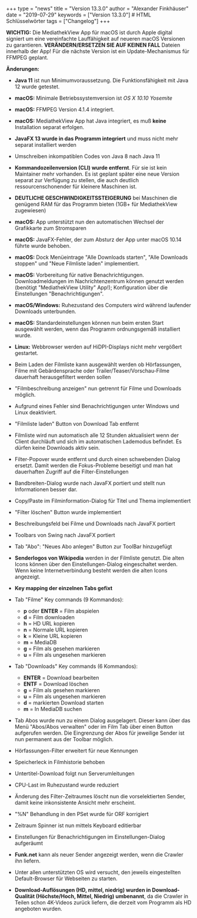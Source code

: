 +++
type = "news"
title = "Version 13.3.0"
author = "Alexander Finkhäuser"
date = "2019-07-29"
keywords = ["Version 13.3.0"] # HTML Schlüsselwörter
tags = ["Changelog"]
+++


**WICHTIG:**
Die MediathekView App für macOS ist durch Apple digital signiert um eine vereinfachte Lauffähigkeit auf neueren macOS Versionen zu garantieren. **VERÄNDERN/ERSETZEN SIE AUF KEINEN FALL** Dateien innerhalb der App! Für die nächste Version ist ein Update-Mechanismus für FFMPEG geplant.


**Änderungen:**

* **Java 11** ist nun Minimumvoraussetzung. Die Funktionsfähigkeit mit Java 12 wurde getestet.
* **macOS:** Minimale Betriebssystemversion ist *OS X 10.10 Yosemite*
* **macOS:** FFMPEG Version 4.1.4 integriert.
* **macOS:** MediathekView App hat Java integriert, es muß **keine** Installation separat erfolgen.
* **JavaFX 13 wurde in das Programm integriert** und muss nicht mehr separat installiert werden
* Umschreiben inkompatiblen Codes von Java 8 nach Java 11
* **Kommandozeilenversion (CLI) wurde entfernt**. Für sie ist kein Maintainer mehr vorhanden. Es ist geplant später eine neue Version separat zur Verfügung zu stellen, die auch deutlich ressourcenschonender für kleinere Maschinen ist.
* **DEUTLICHE GESCHWINDIGKEITSSTEIGERUNG** bei Maschinen die genügend RAM für das Programm bieten (1GB+ für MediathekView zugewiesen)
* **macOS:** App unterstützt nun den automatischen Wechsel der Grafikkarte zum Stromsparen
* **macOS:** JavaFX-Fehler, der zum Absturz der App unter macOS 10.14 führte wurde behoben.
* **macOS:** Dock Menüeintrage "Alle Downloads starten", "Alle Downloads stoppen" und "Neue Filmliste laden" implementiert.
* **macOS:** Vorbereitung für native Benachrichtigungen. Downloadmeldungen im Nachrichtenzentrum können genutzt werden (benötigt "MediathekView Utility" App!); Konfiguration über die Einstellungen "Benachrichtigungen".
* **macOS/Windows:** Ruhezustand des Computers wird während laufender Downloads unterbunden.
* **macOS:** Standardeinstellungen können nun beim ersten Start ausgewählt werden, wenn das Programm ordnungsgemäß installiert wurde.
* **Linux:** Webbrowser werden auf HiDPI-Displays nicht mehr vergößert gestartet.
* Beim Laden der Filmliste kann ausgewählt werden ob Hörfassungen, Filme mit Gebärdensprache oder Trailer/Teaser/Vorschau-Filme dauerhaft herausgefiltert werden sollen
* "Filmbeschreibung anzeigen" nun getrennt für Filme und Downloads möglich.
* Aufgrund eines Fehler sind Benachrichtigungen unter Windows und Linux deaktiviert.
* "Filmliste laden" Button von Download Tab entfernt
* Filmliste wird nun automatisch alle 12 Stunden aktualisiert wenn der Client durchläuft und sich im automatischen Lademodus befindet. Es dürfen keine Downloads aktiv sein.
* Filter-Popover wurde entfernt und durch einen schwebenden Dialog ersetzt. Damit werden die Fokus-Probleme beseitigt und man hat dauerhaften Zugriff auf die Filter-Einstellungen
* Bandbreiten-Dialog wurde nach JavaFX portiert und stellt nun Informationen besser dar.
* Copy/Paste im Filminformation-Dialog für Titel und Thema implementiert
* "Filter löschen" Button wurde implementiert
* Beschreibungsfeld bei Filme und Downloads nach JavaFX portiert
* Toolbars von Swing nach JavaFX portiert
* Tab "Abo": "Neues Abo anlegen" Button zur ToolBar hinzugefügt
* **Senderlogos von Wikipedia** werden in der Filmliste genutzt. Die alten Icons können über den Einstellungen-Dialog eingeschaltet werden. Wenn keine Internetverbindung besteht werden die alten Icons angezeigt.
* **Key mapping der einzelnen Tabs gefixt**
* Tab "Filme" Key commands (9 Kommandos):

  - **p** oder **ENTER** = Film abspielen
  - **d** = Film downloaden
  - **h** = HD URL kopieren
  - **n** = Normale URL kopieren
  - **k** = Kleine URL kopieren
  - **m** = MediaDB
  - **g** = Film als gesehen markieren
  - **u** = Film als ungesehen markieren

* Tab "Downloads" Key commands (6 Kommandos):

  - **ENTER** = Download bearbeiten
  - **ENTF** = Download löschen
  - **g** = Film als gesehen markieren
  - **u** = Film als ungesehen markieren
  - **d** = markierten Download starten
  - **m** = In MediaDB suchen
* Tab Abos wurde nun zu einem Dialog ausgelagert. Dieser kann über das Menü "Abos/Abos verwalten" oder im Film Tab über einen Button aufgerufen werden. Die Eingrenzung der Abos für jeweilige Sender ist nun permanent aus der Toolbar möglich.
* Hörfassungen-Filter erweitert für neue Kennungen
* Speicherleck in Filmhistorie behoben
* Untertitel-Download folgt nun Serverumleitungen
* CPU-Last im Ruhezustand wurde reduziert
* Änderung des Filter-Zeitraumes löscht nun die vorselektierten Sender, damit keine inkonsistente Ansicht mehr erscheint.
* "%N" Behandlung in den PSet wurde für ORF korrigiert
* Zeitraum Spinner ist nun mittels Keyboard editierbar
* Einstellungen für Benachrichtigungen im Einstellungen-Dialog aufgeräumt
* **Funk.net** kann als neuer Sender angezeigt werden, wenn die Crawler ihn liefern.
* Unter allen unterstützten OS wird versucht, den jeweils eingestellten Default-Browser für Webseiten zu starten.
* **Download-Auflösungen (HD, mittel, niedrig) wurden in Download-Qualität (Höchste/Hoch, Mittel, Niedrig) umbenannt**, da die Crawler in Teilen schon 4K-Videos zurück liefern, die derzeit vom Programm als HD angeboten wurden.
